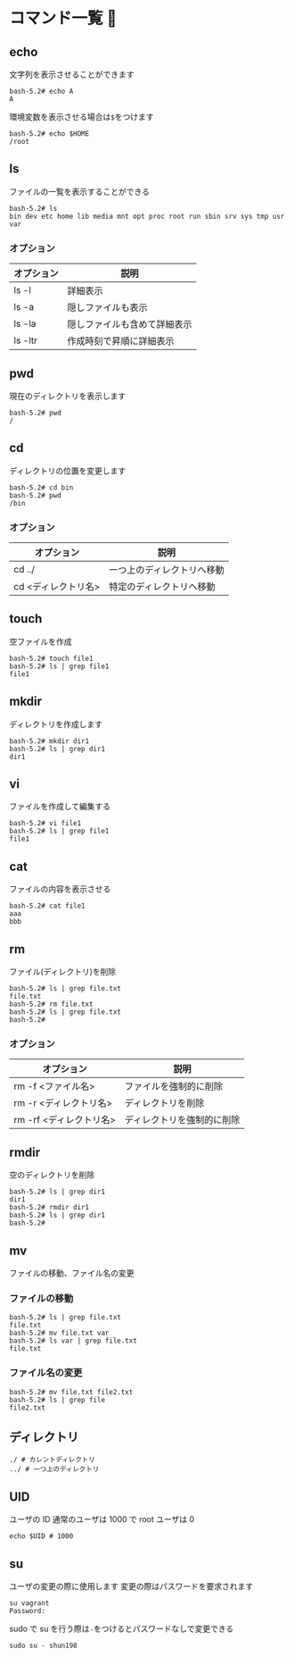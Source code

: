 # コマンド一覧 🐧

## echo

文字列を表示させることができます

```
bash-5.2# echo A
A
```

環境変数を表示させる場合は`$`をつけます

```
bash-5.2# echo $HOME
/root
```

## ls

ファイルの一覧を表示することができる

```
bash-5.2# ls
bin dev etc home lib media mnt opt proc root run sbin srv sys tmp usr var
```

### オプション

| オプション | 説明                         |
| ---------- | ---------------------------- |
| ls -l      | 詳細表示                     |
| ls -a      | 隠しファイルも表示           |
| ls -la     | 隠しファイルも含めて詳細表示 |
| ls -ltr    | 作成時刻で昇順に詳細表示     |

## pwd

現在のディレクトリを表示します

```
bash-5.2# pwd
/
```

## cd

ディレクトリの位置を変更します

```
bash-5.2# cd bin
bash-5.2# pwd
/bin
```

### オプション

| オプション          | 説明                       |
| ------------------- | -------------------------- |
| cd ../              | 一つ上のディレクトリへ移動 |
| cd <ディレクトリ名> | 特定のディレクトリへ移動   |

## touch

空ファイルを作成

```
bash-5.2# touch file1
bash-5.2# ls | grep file1
file1
```

## mkdir

ディレクトリを作成します

```
bash-5.2# mkdir dir1
bash-5.2# ls | grep dir1
dir1
```

## vi

ファイルを作成して編集する

```
bash-5.2# vi file1
bash-5.2# ls | grep file1
file1
```

## cat

ファイルの内容を表示させる

```
bash-5.2# cat file1
aaa
bbb
```

## rm

ファイル(ディレクトリ)を削除

```
bash-5.2# ls | grep file.txt
file.txt
bash-5.2# rm file.txt
bash-5.2# ls | grep file.txt
bash-5.2#
```

### オプション

| オプション              | 説明                       |
| ----------------------- | -------------------------- |
| rm -f <ファイル名>      | ファイルを強制的に削除     |
| rm -r <ディレクトリ名>  | ディレクトリを削除         |
| rm -rf <ディレクトリ名> | ディレクトリを強制的に削除 |

## rmdir

空のディレクトリを削除

```
bash-5.2# ls | grep dir1
dir1
bash-5.2# rmdir dir1
bash-5.2# ls | grep dir1
bash-5.2#
```

## mv

ファイルの移動、ファイル名の変更

### ファイルの移動

```
bash-5.2# ls | grep file.txt
file.txt
bash-5.2# mv file.txt var
bash-5.2# ls var | grep file.txt
file.txt
```

### ファイル名の変更

```
bash-5.2# mv file.txt file2.txt
bash-5.2# ls | grep file
file2.txt
```

## ディレクトリ

```
./ # カレントディレクトリ
../ # 一つ上のディレクトリ
```

## UID

ユーザの ID
通常のユーザは 1000 で root ユーザは 0

```
echo $UID # 1000
```

## su

ユーザの変更の際に使用します
変更の際はパスワードを要求されます

```
su vagrant
Password:
```

sudo で su を行う際は`-`をつけるとパスワードなしで変更できる

```
sudo su - shun198
```
